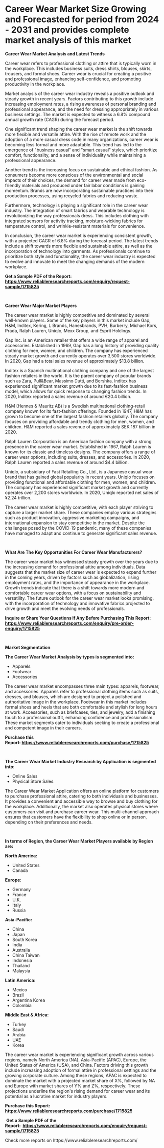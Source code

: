 <p><h1>Career Wear Market Size Growing and Forecasted for period from 2024 - 2031 and provides complete market analysis of this market</h1></p><p><strong>Career Wear Market Analysis and Latest Trends</strong></p>
<p><p>Career wear refers to professional clothing or attire that is typically worn in the workplace. This includes business suits, dress shirts, blouses, skirts, trousers, and formal shoes. Career wear is crucial for creating a positive and professional image, enhancing self-confidence, and promoting productivity in the workplace.</p><p>Market analysis of the career wear industry reveals a positive outlook and steady growth in recent years. Factors contributing to this growth include increasing employment rates, a rising awareness of personal branding and professional appearance, and the need for dressing appropriately in various business settings. The market is expected to witness a 6.8% compound annual growth rate (CAGR) during the forecast period.</p><p>One significant trend shaping the career wear market is the shift towards more flexible and versatile attire. With the rise of remote work and the adoption of a more casual dress code in many organizations, career wear is becoming less formal and more adaptable. This trend has led to the emergence of "business casual" and "smart casual" styles, which prioritize comfort, functionality, and a sense of individuality while maintaining a professional appearance.</p><p>Another trend is the increasing focus on sustainable and ethical fashion. As consumers become more conscious of the environmental and social impacts of their choices, the demand for career wear made from eco-friendly materials and produced under fair labor conditions is gaining momentum. Brands are now incorporating sustainable practices into their production processes, using recycled fabrics and reducing waste.</p><p>Furthermore, technology is playing a significant role in the career wear industry. The integration of smart fabrics and wearable technology is revolutionizing the way professionals dress. This includes clothing with integrated sensors for activity tracking, moisture-wicking fabrics for temperature control, and wrinkle-resistant materials for convenience.</p><p>In conclusion, the career wear market is experiencing consistent growth, with a projected CAGR of 6.8% during the forecast period. The latest trends include a shift towards more flexible and sustainable attire, as well as the incorporation of technology into garments. As professionals continue to prioritize both style and functionality, the career wear industry is expected to evolve and innovate to meet the changing demands of the modern workplace.</p></p>
<p><strong>Get a Sample PDF of the Report:&nbsp; <a href="https://www.reliableresearchreports.com/enquiry/request-sample/1715825">https://www.reliableresearchreports.com/enquiry/request-sample/1715825</a></strong></p>
<p>&nbsp;</p>
<p><strong>Career Wear Major Market Players</strong></p>
<p><p>The career wear market is highly competitive and dominated by several well-known players. Some of the key players in this market include Gap, H&M, Inditex, Kering, L Brands, Hanesbrands, PVH, Burberry, Michael Kors, Prada, Ralph Lauren, Uniqlo, Mexx Group, and Esprit Holdings.</p><p>Gap Inc. is an American retailer that offers a wide range of apparel and accessories. Established in 1969, Gap has a long history of providing quality clothing for men, women, and children. The company has experienced steady market growth and currently operates over 3,500 stores worldwide. In 2020, Gap had a total sales revenue of approximately $13.8 billion.</p><p>Inditex is a Spanish multinational clothing company and one of the largest fashion retailers in the world. It is the parent company of popular brands such as Zara, Pull&Bear, Massimo Dutti, and Bershka. Inditex has experienced significant market growth due to its fast-fashion business model, which allows for quick response to changing fashion trends. In 2020, Inditex reported a sales revenue of around €20.4 billion.</p><p>H&M (Hennes & Mauritz AB) is a Swedish multinational clothing-retail company known for its fast-fashion offerings. Founded in 1947, H&M has grown to become one of the largest fashion retailers globally. The company focuses on providing affordable and trendy clothing for men, women, and children. H&M reported a sales revenue of approximately SEK 187 billion in 2020.</p><p>Ralph Lauren Corporation is an American fashion company with a strong presence in the career wear market. Established in 1967, Ralph Lauren is known for its classic and timeless designs. The company offers a range of career wear options, including suits, dresses, and accessories. In 2020, Ralph Lauren reported a sales revenue of around $4.4 billion.</p><p>Uniqlo, a subsidiary of Fast Retailing Co., Ltd., is a Japanese casual wear brand that has gained global popularity in recent years. Uniqlo focuses on providing functional and affordable clothing for men, women, and children. The company has experienced significant market growth and currently operates over 2,200 stores worldwide. In 2020, Uniqlo reported net sales of ¥2.24 trillion.</p><p>The career wear market is highly competitive, with each player striving to capture a larger market share. These companies employ various strategies such as product innovation, aggressive marketing campaigns, and international expansion to stay competitive in the market. Despite the challenges posed by the COVID-19 pandemic, many of these companies have managed to adapt and continue to generate significant sales revenue.</p></p>
<p>&nbsp;</p>
<p><strong>What Are The Key Opportunities For Career Wear Manufacturers?</strong></p>
<p><p>The career wear market has witnessed steady growth over the years due to the increasing demand for professional attire among individuals. Data suggests that the market size of career wear is expected to expand further in the coming years, driven by factors such as globalization, rising employment rates, and the importance of appearance in the workplace. Growth trends indicate that there is a shift towards more modern and comfortable career wear options, with a focus on sustainability and versatility. The future outlook for the career wear market looks promising, with the incorporation of technology and innovative fabrics projected to drive growth and meet the evolving needs of professionals.</p></p>
<p><strong>Inquire or Share Your Questions If Any Before Purchasing This Report: <a href="https://www.reliableresearchreports.com/enquiry/pre-order-enquiry/1715825">https://www.reliableresearchreports.com/enquiry/pre-order-enquiry/1715825</a></strong></p>
<p>&nbsp;</p>
<p><strong>Market Segmentation</strong></p>
<p><strong>The Career Wear Market Analysis by types is segmented into:</strong></p>
<p><ul><li>Apparels</li><li>Footwear</li><li>Accessories</li></ul></p>
<p><p>The career wear market encompasses three main types: apparels, footwear, and accessories. Apparels refer to professional clothing items such as suits, dresses, and blouses, which are designed to project a polished and authoritative image in the workplace. Footwear in this market includes formal shoes and heels that are both comfortable and stylish for long hours at work. Accessories, such as briefcases, ties, and jewelry, add a finishing touch to a professional outfit, enhancing confidence and professionalism. These market segments cater to individuals seeking to create a professional and competent image in their careers.</p></p>
<p><strong>Purchase this Report:&nbsp;<a href="https://www.reliableresearchreports.com/purchase/1715825">https://www.reliableresearchreports.com/purchase/1715825</a></strong></p>
<p>&nbsp;</p>
<p><strong>The Career Wear Market Industry Research by Application is segmented into:</strong></p>
<p><ul><li>Online Sales</li><li>Physical Store Sales</li></ul></p>
<p><p>The Career Wear Market Application offers an online platform for customers to purchase professional attire, catering to both individuals and businesses. It provides a convenient and accessible way to browse and buy clothing for the workplace. Additionally, the market also operates physical stores where customers can visit and purchase career wear. This multi-channel approach ensures that customers have the flexibility to shop online or in person, depending on their preferences and needs.</p></p>
<p>&nbsp;</p>
<p><strong>In terms of Region, the Career Wear Market Players available by Region are:</strong></p>
<p>
    <p> <strong> North America: </strong>
        <ul>
            <li>United States</li>
            <li>Canada</li>
        </ul>
        </p> 
    <p> <strong> Europe: </strong>
        <ul>
            <li>Germany</li>
            <li>France</li>
            <li>U.K.</li>
            <li>Italy</li>
            <li>Russia</li>
        </ul>
        </p> 
    <p> <strong> Asia-Pacific: </strong>
        <ul>
            <li>China</li>
            <li>Japan</li>
            <li>South Korea</li>
            <li>India</li>
            <li>Australia</li>
            <li>China Taiwan</li>
            <li>Indonesia</li>
            <li>Thailand</li>
            <li>Malaysia</li>
        </ul>
        </p> 
    <p> <strong> Latin America: </strong>
        <ul>
            <li>Mexico</li>
            <li>Brazil</li>
            <li>Argentina Korea</li>
            <li>Colombia</li>
        </ul>
        </p> 
    <p> <strong> Middle East & Africa: </strong>
        <ul>
            <li>Turkey</li>
            <li>Saudi</li>
            <li>Arabia</li>
            <li>UAE</li>
            <li>Korea</li>
        </ul>
    </p>
    </p>
<p><p>The career wear market is experiencing significant growth across various regions, namely North America (NA), Asia-Pacific (APAC), Europe, the United States of America (USA), and China. Factors driving this growth include increasing adoption of formal attire in professional settings and the growing corporate culture. Among these regions, APAC is expected to dominate the market with a projected market share of X%, followed by NA and Europe with market shares of Y% and Z%, respectively. These projections underline the region's rising demand for career wear and its potential as a lucrative market for industry players.</p></p>
<p><strong>Purchase this Report: <a href="https://www.reliableresearchreports.com/purchase/1715825">https://www.reliableresearchreports.com/purchase/1715825</a></strong></p>
<p>&nbsp;<strong>Get a Sample PDF of the Report:&nbsp;&nbsp;<a href="https://www.reliableresearchreports.com/enquiry/request-sample/1715825">https://www.reliableresearchreports.com/enquiry/request-sample/1715825</a></strong></p>
<p><strong></strong></p>
<p>Check more reports on https://www.reliableresearchreports.com/</p>
